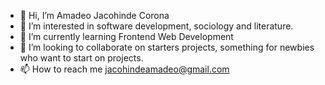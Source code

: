 - 👋 Hi, I’m Amadeo Jacohinde Corona
- 👀 I’m interested in software development, sociology and literature.
- 🌱 I’m currently learning Frontend Web Development
- 💞️ I’m looking to collaborate on starters projects, something for newbies who want to start on projects.
- 📫 How to reach me jacohindeamadeo@gmail.com

<!---
Jacohinde/Jacohinde is a ✨ special ✨ repository because its `README.md` (this file) appears on your GitHub profile.
You can click the Preview link to take a look at your changes.
--->
